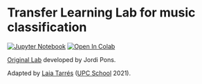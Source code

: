 # Transfer Learning Lab for music classification

[![Jupyter Notebook](https://img.shields.io/badge/Jupyter-Notebook-green.svg)](./AIDL_lab_music_transfer_learning.ipynb) [![Open In Colab](https://colab.research.google.com/assets/colab-badge.svg)](https://drive.google.com/file/d/1ROAQjJ130Uzx0t3tJ0Ld7Tbcx1EBB1rH/view?usp=sharing)

[Original Lab](https://github.com/jordipons/sklearn-audio-transfer-learning) developed by Jordi Pons.

Adapted by [Laia Tarrés](https://www.linkedin.com/in/laia-tarres-9a5369138) ([UPC School](https://www.talent.upc.edu/ing/estudis/formacio/curs/310400/postgrau-artificial-intelligence-deep-learning/) 2021).
